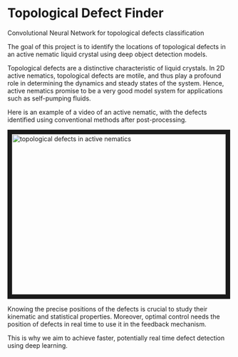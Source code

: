 # Topological Defect Finder
Convolutional Neural Network for topological defects classification


The goal of this project is to identify the locations of topological defects in 
an active nematic liquid crystal using deep object detection models. 

Topological defects are a distinctive characteristic of liquid crystals. In 2D active nematics, topological defects are motile, and thus play a profound role in determining the dynamics and steady states of the system. Hence, active nematics promise to be a very good model system for applications such as self-pumping fluids. 

Here is an example of a video of an active nematic, with the defects 
identified using conventional methods after post-processing.

<a href="http://www.youtube.com/watch?feature=player_embedded&v=0umLXbNfByo
" target="_blank"><img src="http://img.youtube.com/vi/0umLXbNfByo/0.jpg" 
alt="topological defects in active nematics" width="480" height="360" border="10" /></a>


Knowing the precise positions of the defects is crucial to study their kinematic and statistical properties. Moreover, optimal control needs the position of defects in real time to use it in the feedback mechanism.

This is why we aim to achieve faster, potentially real time defect detection using deep learning.
